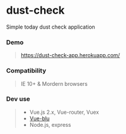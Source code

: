 # dust-check
Simple today dust check application

### Demo
><https://dust-check-app.herokuapp.com/>

### Compatibility
> IE 10+ & Mordern browsers

### Dev use
> * Vue.js 2.x, Vue-router, Vuex
> * [Vue-blu](https://chenz24.github.io/vue-blu/#/en)
> * Node.js, express